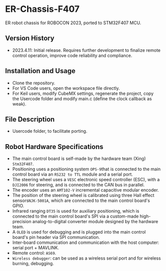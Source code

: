 # ER-Chassis-F407

ER robot chassis for ROBOCON 2023, ported to STM32F407 MCU.

## Version History
- 2023.4.11: Initial release. Requires further development to finalize remote control operation, improve code reliability and compliance.

## Installation and Usage
- Clone the repository.
- For VS Code users, open the workspace file directly.
- For Keil users, modify CubeMX settings, regenerate the project, copy the Usercode folder and modify main.c (define the clock callback as weak).

## File Description
- Usercode folder, to facilitate porting.

## Robot Hardware Specifications
- The main control board is self-made by the hardware team (Xing) `Stm32F407`.
- Positioning uses a positioning system `OPS-9`that is connected to the main control board via an `RS232 to TTL` module and a serial port.
- The steering wheel uses a `VESC` electronic speed controller (ESC), with a `DJI2006` for steering, and is connected to the CAN bus in parallel.
- The encoder uses an `AMT102-V` incremental capacitive modular encoder.
- The position of the steering wheel is calibrated using three Hall effect sensors`NJK-5001A`, which are connected to the main control board's GPIO.
- Infrared ranging `DT35` is used for auxiliary positioning, which is connected to the main control board's SPI via a custom-made high-precision analog-to-digital converter module designed by the hardware team.
- A `OLED` is used for debugging and is plugged into the main control board's pin header via SPI communication.
- Inter-board communication and communication with the host computer: serial port + MAVLINK.
- Remote control: `AS69`.
- `Wireless debugger`: can be used as a wireless serial port and for wireless burning, debugging.


